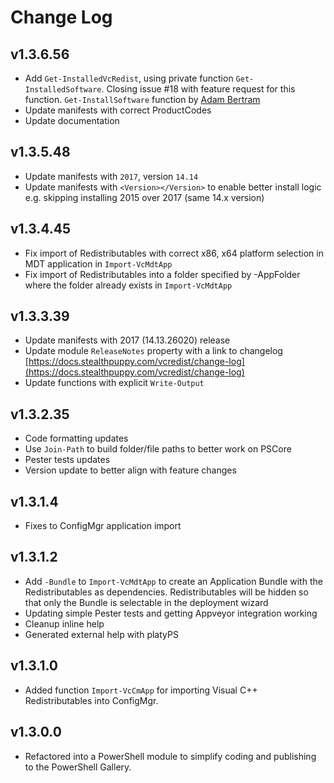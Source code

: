 # Change Log

## v1.3.6.56

- Add `Get-InstalledVcRedist`, using private function `Get-InstalledSoftware`. Closing issue #18 with feature request for this function. `Get-InstallSoftware` function by [Adam Bertram](https://4sysops.com/archives/find-the-product-guid-of-installed-software-with-powershell/)
- Update manifests with correct ProductCodes
- Update documentation

## v1.3.5.48

- Update manifests with `2017`, version `14.14`
- Update manifests with `<Version></Version>` to enable better install logic e.g. skipping installing 2015 over 2017 (same 14.x version)

## v1.3.4.45

- Fix import of Redistributables with correct x86, x64 platform selection in MDT application in `Import-VcMdtApp`
- Fix import of Redistributables into a folder specified by -AppFolder where the folder already exists in `Import-VcMdtApp`

## v1.3.3.39

- Update manifests with 2017 (14.13.26020) release
- Update module `ReleaseNotes` property with a link to changelog [https://docs.stealthpuppy.com/vcredist/change-log](https://docs.stealthpuppy.com/vcredist/change-log)
- Update functions with explicit `Write-Output`

## v1.3.2.35

- Code formatting updates
- Use `Join-Path` to build folder/file paths to better work on PSCore
- Pester tests updates
- Version update to better align with feature changes

## v1.3.1.4

- Fixes to ConfigMgr application import

## v1.3.1.2

- Add `-Bundle` to `Import-VcMdtApp` to create an Application Bundle with the Redistributables as dependencies. Redistributables will be hidden so that only the Bundle is selectable in the deployment wizard
- Updating simple Pester tests and getting Appveyor integration working
- Cleanup inline help
- Generated external help with platyPS

## v1.3.1.0

- Added function `Import-VcCmApp` for importing Visual C++ Redistributables into ConfigMgr.

## v1.3.0.0

- Refactored into a PowerShell module to simplify coding and publishing to the PowerShell Gallery.
